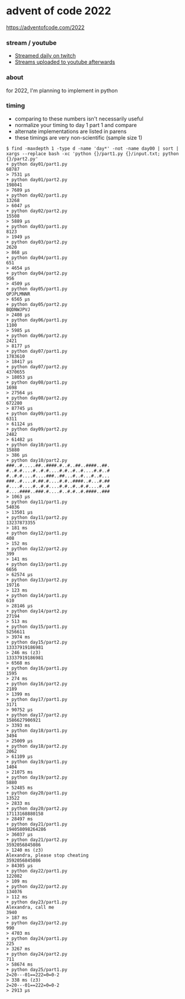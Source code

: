 advent of code 2022
===================

https://adventofcode.com/2022

### stream / youtube

- [Streamed daily on twitch](https://twitch.tv/anthonywritescode)
- [Streams uploaded to youtube afterwards](https://www.youtube.com/@anthonywritescode-vods)

### about

for 2022, I'm planning to implement in python

### timing

- comparing to these numbers isn't necessarily useful
- normalize your timing to day 1 part 1 and compare
- alternate implementations are listed in parens
- these timings are very non-scientific (sample size 1)

```console
$ find -maxdepth 1 -type d -name 'day*' -not -name day00 | sort | xargs --replace bash -xc 'python {}/part1.py {}/input.txt; python {}/part2.py'
+ python day01/part1.py
68787
> 7531 μs
+ python day01/part2.py
198041
> 7689 μs
+ python day02/part1.py
13268
> 6047 μs
+ python day02/part2.py
15508
> 5889 μs
+ python day03/part1.py
8123
> 1949 μs
+ python day03/part2.py
2620
> 868 μs
+ python day04/part1.py
651
> 4654 μs
+ python day04/part2.py
956
> 4509 μs
+ python day05/part1.py
QPJPLMNNR
> 6565 μs
+ python day05/part2.py
BQDNWJPVJ
> 2408 μs
+ python day06/part1.py
1100
> 5985 μs
+ python day06/part2.py
2421
> 8177 μs
+ python day07/part1.py
1783610
> 18417 μs
+ python day07/part2.py
4370655
> 18053 μs
+ python day08/part1.py
1698
> 27564 μs
+ python day08/part2.py
672280
> 87745 μs
+ python day09/part1.py
6311
> 61124 μs
+ python day09/part2.py
2482
> 61482 μs
+ python day10/part1.py
15880
> 386 μs
+ python day10/part2.py
###..#.....##..####.#..#..##..####..##.
#..#.#....#..#.#....#.#..#..#....#.#..#
#..#.#....#....###..##...#..#...#..#...
###..#....#.##.#....#.#..####..#...#.##
#....#....#..#.#....#.#..#..#.#....#..#
#....####..###.#....#..#.#..#.####..###
> 1063 μs
+ python day11/part1.py
54036
> 13501 μs
+ python day11/part2.py
13237873355
> 181 ms
+ python day12/part1.py
408
> 152 ms
+ python day12/part2.py
399
> 141 ms
+ python day13/part1.py
6656
> 62574 μs
+ python day13/part2.py
19716
> 123 ms
+ python day14/part1.py
610
> 28146 μs
+ python day14/part2.py
27194
> 513 ms
+ python day15/part1.py
5256611
> 3974 ms
+ python day15/part2.py
13337919186981
> 246 ms (z3)
13337919186981
> 6568 ms
+ python day16/part1.py
1595
> 274 ms
+ python day16/part2.py
2189
> 1399 ms
+ python day17/part1.py
3171
> 90752 μs
+ python day17/part2.py
1586627906921
> 3393 ms
+ python day18/part1.py
3494
> 25009 μs
+ python day18/part2.py
2062
> 61109 μs
+ python day19/part1.py
1404
> 21075 ms
+ python day19/part2.py
5880
> 52485 ms
+ python day20/part1.py
13522
> 2833 ms
+ python day20/part2.py
17113168880158
> 28497 ms
+ python day21/part1.py
194058098264286
> 36037 μs
+ python day21/part2.py
3592056845086
> 1240 ms (z3)
Alexandra, please stop cheating
3592056845086
> 84305 μs
+ python day22/part1.py
122082
> 109 ms
+ python day22/part2.py
134076
> 112 ms
+ python day23/part1.py
Alexandra, call me
3940
> 187 ms
+ python day23/part2.py
990
> 4703 ms
+ python day24/part1.py
225
> 3267 ms
+ python day24/part2.py
711
> 58674 ms
+ python day25/part1.py
2=20---01==222=0=0-2
> 338 ms (z3)
2=20---01==222=0=0-2
> 2913 μs
```
